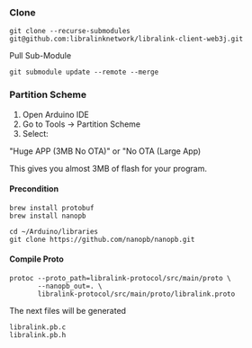 ### Clone
```
git clone --recurse-submodules git@github.com:libralinknetwork/libralink-client-web3j.git
```

Pull Sub-Module
```
git submodule update --remote --merge
```

### Partition Scheme

1. Open Arduino IDE
2. Go to Tools → Partition Scheme
3. Select:

"Huge APP (3MB No OTA)" or "No OTA (Large App)

This gives you almost 3MB of flash for your program.

#### Precondition
```
brew install protobuf
brew install nanopb

cd ~/Arduino/libraries
git clone https://github.com/nanopb/nanopb.git
```

#### Compile Proto
```
protoc --proto_path=libralink-protocol/src/main/proto \
       --nanopb_out=. \
       libralink-protocol/src/main/proto/libralink.proto
```

The next files will be generated
```
libralink.pb.c
libralink.pb.h
```